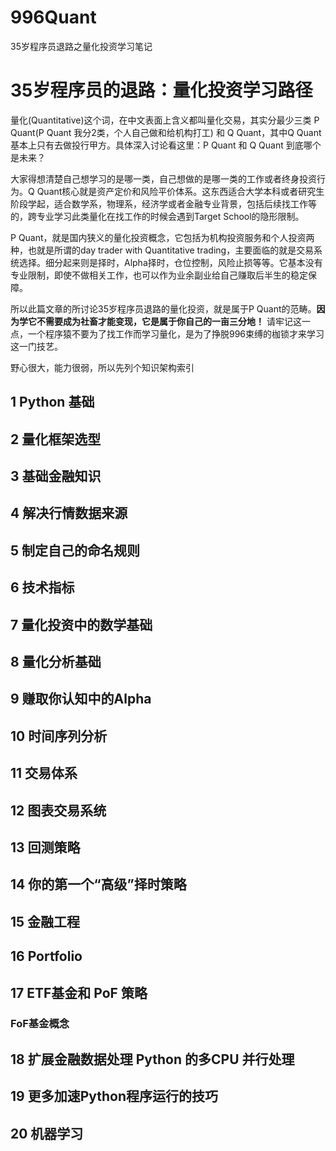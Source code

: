 # 996Quant
35岁程序员退路之量化投资学习笔记

# 35岁程序员的退路：量化投资学习路径

量化(Quantitative)这个词，在中文表面上含义都叫量化交易，其实分最少三类 P Quant(P Quant 我分2类，个人自己做和给机构打工) 和 Q Quant，其中Q Quant基本上只有去做投行甲方。具体深入讨论看这里：P Quant 和 Q Quant 到底哪个是未来？

大家得想清楚自己想学习的是哪一类，自己想做的是哪一类的工作或者终身投资行为。Q Quant核心就是资产定价和风险平价体系。这东西适合大学本科或者研究生阶段学起，适合数学系，物理系，经济学或者金融专业背景，包括后续找工作等的，跨专业学习此类量化在找工作的时候会遇到Target School的隐形限制。

P Quant，就是国内狭义的量化投资概念，它包括为机构投资服务和个人投资两种，也就是所谓的day trader with Quantitative trading，主要面临的就是交易系统选择。细分起来则是择时，Alpha择时，仓位控制，风险止损等等。它基本没有专业限制，即使不做相关工作，也可以作为业余副业给自己赚取后半生的稳定保障。

所以此篇文章的所讨论35岁程序员退路的量化投资，就是属于P Quant的范畴。**因为学它不需要成为社畜才能变现，它是属于你自己的一亩三分地！** 请牢记这一点，一个程序猿不要为了找工作而学习量化，是为了挣脱996束缚的枷锁才来学习这一门技艺。

野心很大，能力很弱，所以先列个知识架构索引

## 1 Python 基础

## 2 量化框架选型

## 3 基础金融知识

## 4 解决行情数据来源

## 5 制定自己的命名规则

## 6 技术指标

## 7 量化投资中的数学基础

## 8 量化分析基础

## 9 赚取你认知中的Alpha

## 10 时间序列分析

## 11 交易体系

## 12 图表交易系统

## 13 回测策略

## 14 你的第一个“高级”择时策略

## 15 金融工程

## 16 Portfolio

## 17 ETF基金和 PoF 策略

### FoF基金概念

## 18 扩展金融数据处理 Python 的多CPU 并行处理

## 19 更多加速Python程序运行的技巧

## 20 机器学习


